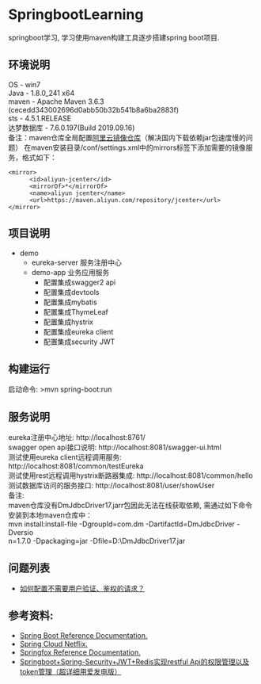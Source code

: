# SpringbootLearning
springboot学习, 学习使用maven构建工具逐步搭建spring boot项目.

## 环境说明
OS - win7  
Java - 1.8.0_241 x64  
maven - Apache Maven 3.6.3 (cecedd343002696d0abb50b32b541b8a6ba2883f)  
sts -  4.5.1.RELEASE  
达梦数据库 - 7.6.0.197(Build 2019.09.16)   
备注：maven仓库全局配置[阿里云镜像仓库](https://maven.aliyun.com/mvn/view)（解决国内下载依赖jar包速度慢的问题）
在maven安装目录/conf/settings.xml中的mirrors标签下添加需要的镜像服务，格式如下：
```
<mirror>
      <id>aliyun-jcenter</id>
      <mirrorOf>*</mirrorOf>
      <name>aliyun jcenter</name>
      <url>https://maven.aliyun.com/repository/jcenter</url>
</mirror>
```

## 项目说明
- demo 
    - eureka-server     服务注册中心
    - demo-app          业务应用服务
      -  配置集成swagger2 api
      -  配置集成devtools
      -  配置集成mybatis  
      -  配置集成ThymeLeaf
      -  配置集成hystrix
      -  配置集成eureka client
      -  配置集成security JWT
      
## 构建运行
启动命令: >mvn spring-boot:run

## 服务说明
eureka注册中心地址: http://localhost:8761/  
swagger open api接口说明: http://localhost:8081/swagger-ui.html     
测试使用eureka client远程调用服务: http://localhost:8081/common/testEureka  
测试使用rest远程调用hystrix断路器集成: http://localhost:8081/common/hello  
测试数据库访问的服务接口: http://localhost:8081/user/showUser  
备注:  
maven仓库没有DmJdbcDriver17.jarr包因此无法在线获取依赖, 需通过如下命令安装到本地maven仓库中：  
mvn install:install-file -DgroupId=com.dm -DartifactId=DmJdbcDriver -Dversio  
n=1.7.0 -Dpackaging=jar -Dfile=D:\DmJdbcDriver17.jar  

## 问题列表
- [如何配置不需要用户验证、鉴权的请求？](https://github.com/ruyifu159/SpringbootLearning/issues/2)

## 参考资料:
- [Spring Boot Reference Documentation.](https://docs.spring.io/spring-boot/docs/2.2.5.RELEASE/reference/html/)
- [Spring Cloud Netflix.](https://cloud.spring.io/spring-cloud-netflix/reference/html/)
- [Springfox Reference Documentation.](http://springfox.github.io/springfox/docs/current/)
- [Springboot+Spring-Security+JWT+Redis实现restful Api的权限管理以及token管理（超详细用爱发电版）](https://www.jianshu.com/p/29b12ccbc215)
